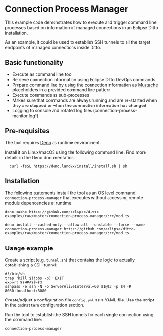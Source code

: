 
# Connection Process Manager

This example code demonstrates how to execute and trigger command line processes based on information of 
managed connections in an Eclipse Ditto installation.

As an example, it could be used to establish SSH tunnels to all the target endpoints of managed connections inside Ditto.

## Basic functionality

- Execute as command line tool
- Retrieve connection information using Eclipse Ditto DevOps commands
- Prepare command line by using the connection information as [Mustache](https://mustache.github.io/) placeholders in a 
  provided command line pattern
- Execute commands as sub-processes
- Makes sure that commands are always running and are re-started when they are stopped or when the connection 
  information has changed
- Logging to console and rotated log files (connection-process-monitor.log*)

## Pre-requisites

The tool requires [Deno](https://deno.land/) as runtime environment.

Install it on Linux/macOS using the following command line. Find more details in the Deno documentation.

      curl -fsSL https://deno.land/x/install/install.sh | sh

## Installation

The following statements install the tool as an OS level command `connection-process-manager` that executes without 
accessing remote module dependencies at runtime.

    deno cache https://github.com/eclipse/ditto-examples/raw/master/connection-process-manager/src/mod.ts

    deno install --cached-only --allow-all --unstable --force --name connection-process-manager https://github.com/eclipse/ditto-examples/raw/master/connection-process-manager/src/mod.ts

## Usage example
Create a script (e.g. `tunnel.sh`) that contains the logic to actually establishing a SSH tunnel:

    #!/bin/sh
    trap 'kill $(jobs -p)' EXIT
    export SSHPASS=$2
    sshpass -e ssh -N -o ServerAliveInterval=60 $1@$3 -p $4 -R 8080:localhost:8080

Create/adjust a configuration file `config.yml` as a YAML file. Use the script in the `cmdPattern` configuration section.

Run the tool to establish the SSH tunnels for each single connection using the command line:

    connection-process-manager
